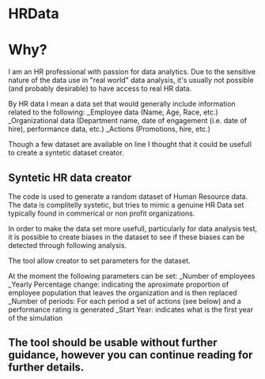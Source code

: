 # HRData

# Why?
I am an HR professional with passion for data analytics. Due to the sensitive nature of the data use in "real world" data analysis, it's usually not possible (and probably desirable) to have access to real HR data.

By HR data I mean a data set that would generally include information related to the following:
_Employee data (Name, Age, Race, etc.)
_Organizational data (Department name, date of engagement (i.e. date of hire), performance data, etc.)
_Actions (Promotions, hire, etc.)

Though a few dataset are available on line I thought that it could be usefull to create a syntetic dataset creator. 

## Syntetic HR data creator

The code is used to generate a random dataset of Human Resource data. The data is complitelly systetic, but tries to mimic a genuine HR Data set typically found in commerical or non profit organizations. 

In order to make the data set more usefull, particularly for data analysis test, it is possible to create biases in the dataset to see if these biases can be detected through following analysis.

The tool allow creator to set parameters for the dataset.

At the moment the following parameters can be set:
_Number of employees
_Yearly Percentage change: indicating the aproximate proportion of employee population that leaves the organization and is then replaced
_Number of periods: For each period a set of actions (see below) and a performance rating is generated
_Start Year: indicates what is the first year of the simulation

## The tool should be usable without further guidance, however you can continue reading for further details.

